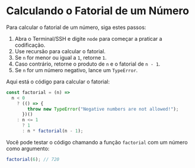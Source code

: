 # Calculando o Fatorial de um Número

Para calcular o fatorial de um número, siga estes passos:

1.  Abra o Terminal/SSH e digite `node` para começar a praticar a codificação.
2.  Use recursão para calcular o fatorial.
3.  Se `n` for menor ou igual a `1`, retorne `1`.
4.  Caso contrário, retorne o produto de `n` e o fatorial de `n - 1`.
5.  Se `n` for um número negativo, lance um `TypeError`.

Aqui está o código para calcular o fatorial:

```js
const factorial = (n) =>
  n < 0
    ? (() => {
        throw new TypeError("Negative numbers are not allowed!");
      })()
    : n <= 1
      ? 1
      : n * factorial(n - 1);
```

Você pode testar o código chamando a função `factorial` com um número como argumento:

```js
factorial(6); // 720
```
